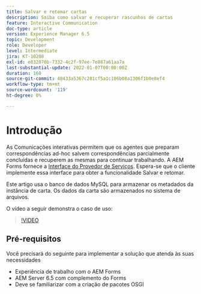 ```yaml
---
title: Salvar e retomar cartas
description: Saiba como salvar e recuperar rascunhos de cartas
feature: Interactive Communication
doc-type: article
version: Experience Manager 6.5
topic: Development
role: Developer
level: Intermediate
jira: KT-10208
exl-id: e032070b-7332-4c2f-97ee-7e887a61aa7a
last-substantial-update: 2022-01-07T00:00:00Z
duration: 160
source-git-commit: 48433a5367c281cf5a1c106b08a1306f1b0e8ef4
workflow-type: tm+mt
source-wordcount: '119'
ht-degree: 0%

---
```


# Introdução

As Comunicações interativas permitem que os agentes que preparam correspondências ad-hoc salvem correspondências parcialmente concluídas e recuperem as mesmas para continuar trabalhando. A AEM Forms fornece a [Interface do Provedor de Serviços](https://developer.adobe.com/experience-manager/reference-materials/6-5/forms/javadocs/com/adobe/fd/ccm/ccr/ccrDocumentInstance/api/services/CCRDocumentInstanceService.html). Espera-se que o cliente implemente essa interface para obter a funcionalidade Salvar e retomar.

Este artigo usa o banco de dados MySQL para armazenar os metadados da instância de carta. Os dados da carta são armazenados no sistema de arquivos.

O vídeo a seguir demonstra o caso de uso:

>[!VIDEO](https://video.tv.adobe.com/v/3441445?quality=12&learn=on&captions=por_br)

## Pré-requisitos

Você precisará do seguinte para implementar a solução que atenda às suas necessidades

* Experiência de trabalho com o AEM Forms
* AEM Server 6.5 com complemento do Forms
* Deve se familiarizar com a criação de pacotes OSGI
